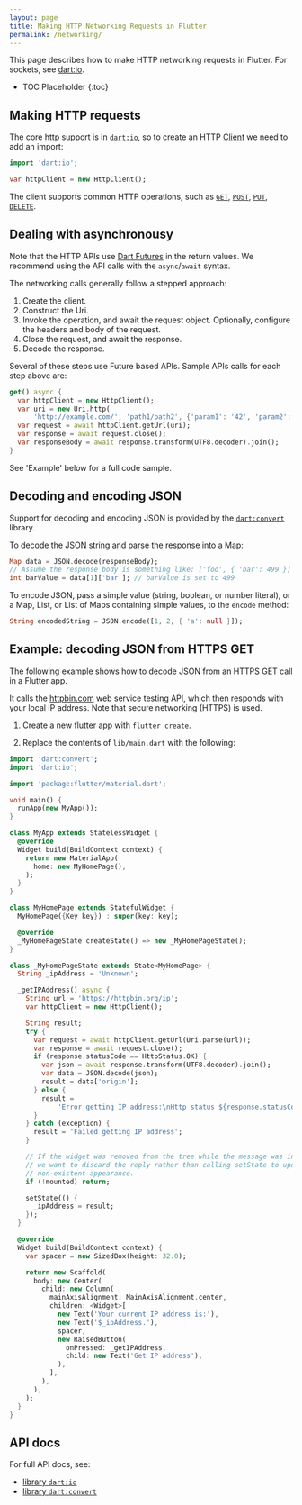 ```yaml
---
layout: page
title: Making HTTP Networking Requests in Flutter
permalink: /networking/
---
```


This page describes how to make HTTP networking requests in Flutter. For
sockets, see [dart:io][dartio].

* TOC Placeholder
{:toc}

## Making HTTP requests

The core http support is in [`dart:io`][dartio], so to create an HTTP [Client][client]
we need to add an import:
<!-- skip -->
```dart
import 'dart:io';

var httpClient = new HttpClient();
```

The client supports common HTTP operations, such as [`GET`][get],
[`POST`][post], [`PUT`][put], [`DELETE`][delete].  

## Dealing with asynchronousy

Note that the HTTP APIs use [Dart
Futures](https://www.dartlang.org/tutorials/language/futures) in the return
values. We recommend using the API calls with the `async`/`await` syntax.

The networking calls generally follow a stepped approach:

1. Create the client.
2. Construct the Uri.
3. Invoke the operation, and await the request object. Optionally, configure the
   headers and body of the request.
4. Close the request, and await the response.
5. Decode the response.

Several of these steps use Future based APIs. Sample APIs calls for each step
above are:

<!-- skip -->
```dart
get() async {
  var httpClient = new HttpClient();
  var uri = new Uri.http(
      'http://example.com/', 'path1/path2', {'param1': '42', 'param2': 'foo'});
  var request = await httpClient.getUrl(uri);
  var response = await request.close();
  var responseBody = await response.transform(UTF8.decoder).join();
}
```

See 'Example' below for a full code sample.

## Decoding and encoding JSON

Support for decoding and encoding JSON is provided by the [`dart:convert`](https://docs.flutter.io/flutter/dart-convert/dart-convert-library.html) library.

To decode the JSON string and parse the response into a Map:

<!-- skip -->
```dart
Map data = JSON.decode(responseBody);
// Assume the response body is something like: ['foo', { 'bar': 499 }]
int barValue = data[1]['bar']; // barValue is set to 499
```

To encode JSON, pass a simple value (string, boolean, or number literal), or a
Map, List, or List of Maps containing simple values, to the `encode` method:

<!-- skip -->
```dart
String encodedString = JSON.encode([1, 2, { 'a': null }]);
```

## Example: decoding JSON from HTTPS GET

The following example shows how to decode JSON from an HTTPS GET call in a Flutter app.

It calls the [httpbin.com](https://httpbin.com) web service testing API,
which then responds with your local IP address. Note that secure
networking (HTTPS) is used.

1. Create a new flutter app with `flutter create`.

1. Replace the contents of `lib/main.dart` with the following:

```dart
import 'dart:convert';
import 'dart:io';

import 'package:flutter/material.dart';

void main() {
  runApp(new MyApp());
}

class MyApp extends StatelessWidget {
  @override
  Widget build(BuildContext context) {
    return new MaterialApp(
      home: new MyHomePage(),
    );
  }
}

class MyHomePage extends StatefulWidget {
  MyHomePage({Key key}) : super(key: key);

  @override
  _MyHomePageState createState() => new _MyHomePageState();
}

class _MyHomePageState extends State<MyHomePage> {
  String _ipAddress = 'Unknown';

  _getIPAddress() async {
    String url = 'https://httpbin.org/ip';
    var httpClient = new HttpClient();

    String result;
    try {
      var request = await httpClient.getUrl(Uri.parse(url));
      var response = await request.close();
      if (response.statusCode == HttpStatus.OK) {
        var json = await response.transform(UTF8.decoder).join();
        var data = JSON.decode(json);
        result = data['origin'];
      } else {
        result =
            'Error getting IP address:\nHttp status ${response.statusCode}';
      }
    } catch (exception) {
      result = 'Failed getting IP address';
    }

    // If the widget was removed from the tree while the message was in flight,
    // we want to discard the reply rather than calling setState to update our
    // non-existent appearance.
    if (!mounted) return;

    setState(() {
      _ipAddress = result;
    });
  }

  @override
  Widget build(BuildContext context) {
    var spacer = new SizedBox(height: 32.0);

    return new Scaffold(
      body: new Center(
        child: new Column(
          mainAxisAlignment: MainAxisAlignment.center,
          children: <Widget>[
            new Text('Your current IP address is:'),
            new Text('$_ipAddress.'),
            spacer,
            new RaisedButton(
              onPressed: _getIPAddress,
              child: new Text('Get IP address'),
            ),
          ],
        ),
      ),
    );
  }
}

```

## API docs

For full API docs, see:

  * [library `dart:io`][dartio]
  * [library `dart:convert`][convert]

[dartio]:     https://api.dartlang.org/stable/dart-io/dart-io-library.html
[convert]:    https://docs.flutter.io/flutter/dart-convert/dart-convert-library.html
[client]:     https://api.dartlang.org/stable/dart-io/HttpClient-class.html
[get]:        https://api.dartlang.org/stable/dart-io/HttpClient/getUrl.html
[post]:       https://api.dartlang.org/stable/dart-io/HttpClient/postUrl.html
[put]:        https://api.dartlang.org/stable/dart-io/HttpClient/putUrl.html
[delete]:     https://api.dartlang.org/stable/dart-io/HttpClient/deleteUrl.html
